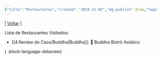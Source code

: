 ```yaml
---
{"title":"Restaurantes","created":"2024-11-02","dg-publish":true,"tags":["pessoal/estudos","pessoal/quaseumdev"],"permalink":"/4-review-do-caos/lista-de-restaurantes/","dgPassFrontmatter":true}
---
```


| [Voltar](index) |

Lista de Restaurantes Visitados:
- [[4.Review do Caos/Buddha\|Buddha]]: 🍹 Buddha Bistrô Asiático

{ .block-language-dataview}
